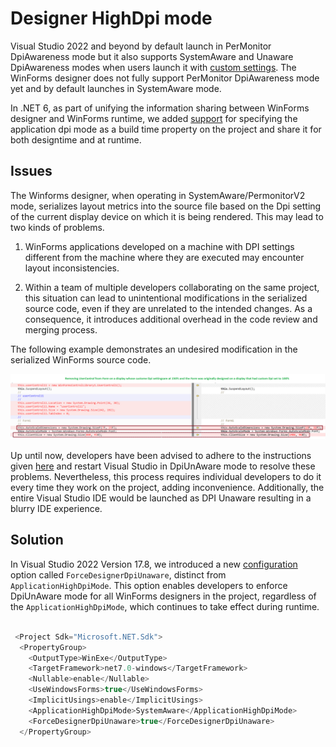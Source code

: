 # Designer HighDpi mode
Visual Studio 2022 and beyond by default launch in PerMonitor DpiAwareness mode but it also supports SystemAware and Unaware DpiAwareness modes when users launch it with [custom settings](https://docs.microsoft.com/visualstudio/designers/disable-dpi-awareness?view=vs-2022). The WinForms designer does not fully support PerMonitor DpiAwareness mode yet and by default launches in SystemAware mode.

In .NET 6, as part of unifying the information sharing between WinForms designer and WinForms runtime, we added [support](https://aka.ms/applicationconfiguration) for specifying the application dpi mode as a build time property on the project and share it for both designtime and at runtime.

## Issues
 The Winforms designer, when operating in SystemAware/PermonitorV2 mode, serializes layout metrics into the source file based on the Dpi setting of the current display device on which it is being rendered. This may lead to two kinds of problems.

 1. WinForms applications developed on a machine with DPI settings different from the machine where they are executed may encounter layout inconsistencies. 
 
 2. Within a team of multiple developers collaborating on the same project, this situation can lead to unintentional modifications in the serialized source code, even if they are unrelated to the intended changes. As a consequence, it introduces additional overhead in the code review and merging process.

The following example demonstrates an undesired modification in the serialized WinForms source code.

![Unwanted Serialization changes](../images/Serialization.png)


Up until now, developers have been advised to adhere to the instructions given [here](https://go.microsoft.com/fwlink/?linkid=875609) and restart Visual Studio in DpiUnAware mode to resolve these problems. Nevertheless, this process requires individual developers to do it every time they work on the project, adding inconvenience. Additionally, the entire Visual Studio IDE would be launched as DPI Unaware resulting in a blurry IDE experience.

## Solution

In Visual Studio 2022 Version 17.8, we introduced a new [configuration]((https://aka.ms/applicationconfiguration)) option called `ForceDesignerDpiUnaware`, distinct from `ApplicationHighDpiMode`. This option enables developers to enforce DpiUnAware mode for all WinForms designers in the project, regardless of the `ApplicationHighDpiMode`, which continues to take effect during runtime.


```CS

 <Project Sdk="Microsoft.NET.Sdk">
  <PropertyGroup>
    <OutputType>WinExe</OutputType>
    <TargetFramework>net7.0-windows</TargetFramework>
    <Nullable>enable</Nullable>
    <UseWindowsForms>true</UseWindowsForms>
    <ImplicitUsings>enable</ImplicitUsings>
	<ApplicationHighDpiMode>SystemAware</ApplicationHighDpiMode>
    <ForceDesignerDpiUnaware>true</ForceDesignerDpiUnaware>
  </PropertyGroup>
```

